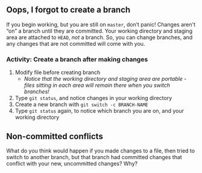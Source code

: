 ## Oops, I forgot to create a branch

If you begin working, but you are still on `master`, don’t panic! Changes aren't “on” a branch until they are committed. Your working directory and staging area are attached to `HEAD`, _not_ a branch. So, you can change branches, and any changes that are not committed will come with you.

### Activity: Create a branch after making changes

1. Modify file before creating branch
   - _Notice that the working directory and staging area are portable - files sitting in each area will remain there when you switch branches!_
2. Type `git status`, and notice changes in your working directory
3. Create a new branch with `git switch -c BRANCH-NAME`
4. Type `git status` again, to notice which branch you are on, and your working directory

## Non-committed conflicts

What do you think would happen if you made changes to a file, then tried to switch to another branch, but that branch had committed changes that conflict with your new, uncommitted changes? Why?
